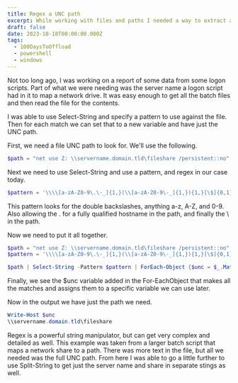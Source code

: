 ```yaml
---
title: Regex a UNC path
excerpt: While working with files and paths I needed a way to extract a UNC path.
draft: false
date: 2023-10-18T00:00:00.000Z
tags:
  - 100DaysToOffload
  - powershell
  - windows
---
```


Not too long ago, I was working on a report of some data from some logon scripts. Part of what we were needing was the server name a logon script had in it to map a network drive. It was easy enough to get all the batch files and then read the file for the contents. 

I was able to use Select-String and specify a pattern to use against the file. Then for each match we can set that to a new variable and have just the UNC path. 

First, we need a file UNC path to look for. We'll use the following.

```powershell
$path = "net use Z: \\servername.domain.tld\fileshare /persistent::no"
```

Next we need to use Select-String and use a pattern, and regex in our case today.

```powershell
$pattern = '\\\\[a-zA-Z0-9\.\-_]{1,}(\\[a-zA-Z0-9\-_]{1,}){1,}[\$]{0,1}'
```

This pattern looks for the double backslashes, anything a-z, A-Z, and 0-9. Also allowing the . for a fully qualified hostname in the path, and finally the \ in the path. 

Now we need to put it all together.

```powershell
$path = "net use Z: \\servername.domain.tld\fileshare /persistent::no"
$pattern = '\\\\[a-zA-Z0-9\.\-_]{1,}(\\[a-zA-Z0-9\-_]{1,}){1,}[\$]{0,1}'

$path | Select-String -Pattern $pattern | ForEach-Object {$unc = $_.Matches.Groups[0].Value}
```

Finally, we see the $unc variable added in the For-EachObject that makes all the matches and assigns them to a specific variable we can use later. 

Now in the output we have just the path we need.

```powershell
Write-Host $unc
\\servername.domain.tld\fileshare
```

Regex is a powerful string manipulator, but can get very complex and detailed as well. This example was taken from a larger batch script that maps a network share to a path. There was more text in the file, but all we needed was the full UNC path. From here I was able to go a little further to use Split-String to get just the server name and share in separate stings as well.
